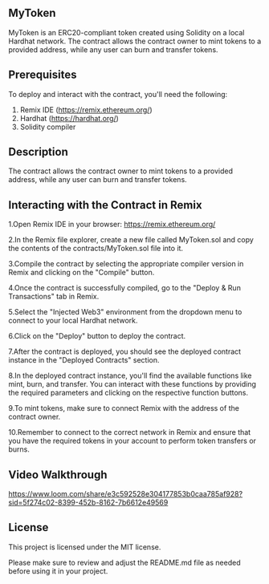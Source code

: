 ## MyToken

MyToken is an ERC20-compliant token created using Solidity on a local Hardhat network. The contract allows the contract owner to mint tokens to a provided address, while any user can burn and transfer tokens.

## Prerequisites
To deploy and interact with the contract, you'll need the following:

1. Remix IDE (https://remix.ethereum.org/)
2. Hardhat (https://hardhat.org/)
3. Solidity compiler

## Description
The contract allows the contract owner to mint tokens to a provided address, while any user can burn and transfer tokens.


## Interacting with the Contract in Remix
1.Open Remix IDE in your browser: https://remix.ethereum.org/

2.In the Remix file explorer, create a new file called MyToken.sol and copy the contents of the contracts/MyToken.sol file into it.

3.Compile the contract by selecting the appropriate compiler version in Remix and clicking on the "Compile" button.

4.Once the contract is successfully compiled, go to the "Deploy & Run Transactions" tab in Remix.

5.Select the "Injected Web3" environment from the dropdown menu to connect to your local Hardhat network.

6.Click on the "Deploy" button to deploy the contract.

7.After the contract is deployed, you should see the deployed contract instance in the "Deployed Contracts" section.

8.In the deployed contract instance, you'll find the available functions like mint, burn, and transfer. You can interact with these functions by providing the required parameters and clicking on the respective function buttons.

9.To mint tokens, make sure to connect Remix with the address of the contract owner.

10.Remember to connect to the correct network in Remix and ensure that you have the required tokens in your account to perform token transfers or burns.

## Video Walkthrough
https://www.loom.com/share/e3c592528e304177853b0caa785af928?sid=5f274c02-8399-452b-8162-7b6612e49569

## License

This project is licensed under the MIT license.

Please make sure to review and adjust the README.md file as needed before using it in your project.





